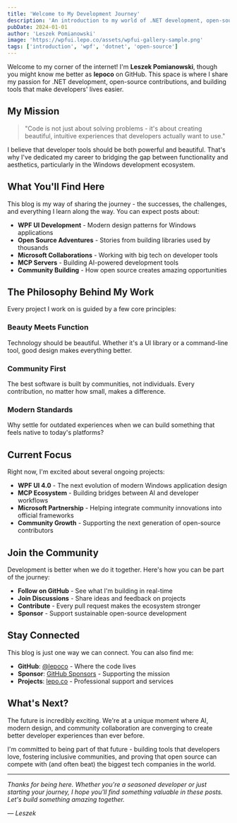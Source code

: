 ```yaml
---
title: 'Welcome to My Development Journey'
description: 'An introduction to my world of .NET development, open-source contributions, and building tools that developers love to use.'
pubDate: 2024-01-01
author: 'Leszek Pomianowski'
image: 'https://wpfui.lepo.co/assets/wpfui-gallery-sample.png'
tags: ['introduction', 'wpf', 'dotnet', 'open-source']
---
```


Welcome to my corner of the internet! I'm **Leszek Pomianowski**, though you might know me better as **lepoco** on GitHub. This space is where I share my passion for .NET development, open-source contributions, and building tools that make developers' lives easier.

## My Mission

> "Code is not just about solving problems - it's about creating beautiful, intuitive experiences that developers actually want to use."

I believe that developer tools should be both powerful and beautiful. That's why I've dedicated my career to bridging the gap between functionality and aesthetics, particularly in the Windows development ecosystem.

## What You'll Find Here

This blog is my way of sharing the journey - the successes, the challenges, and everything I learn along the way. You can expect posts about:

- **WPF UI Development** - Modern design patterns for Windows applications
- **Open Source Adventures** - Stories from building libraries used by thousands
- **Microsoft Collaborations** - Working with big tech on developer tools
- **MCP Servers** - Building AI-powered development tools
- **Community Building** - How open source creates amazing opportunities

## The Philosophy Behind My Work

Every project I work on is guided by a few core principles:

### Beauty Meets Function
Technology should be beautiful. Whether it's a UI library or a command-line tool, good design makes everything better.

### Community First
The best software is built by communities, not individuals. Every contribution, no matter how small, makes a difference.

### Modern Standards
Why settle for outdated experiences when we can build something that feels native to today's platforms?

## Current Focus

Right now, I'm excited about several ongoing projects:

- **WPF UI 4.0** - The next evolution of modern Windows application design
- **MCP Ecosystem** - Building bridges between AI and developer workflows  
- **Microsoft Partnership** - Helping integrate community innovations into official frameworks
- **Community Growth** - Supporting the next generation of open-source contributors

## Join the Community

Development is better when we do it together. Here's how you can be part of the journey:

- **Follow on GitHub** - See what I'm building in real-time
- **Join Discussions** - Share ideas and feedback on projects
- **Contribute** - Every pull request makes the ecosystem stronger
- **Sponsor** - Support sustainable open-source development

## Stay Connected

This blog is just one way we can connect. You can also find me:

- **GitHub**: [@lepoco](https://github.com/lepoco) - Where the code lives
- **Sponsor**: [GitHub Sponsors](https://github.com/sponsors/pomianowski) - Supporting the mission
- **Projects**: [lepo.co](https://lepo.co) - Professional support and services

## What's Next?

The future is incredibly exciting. We're at a unique moment where AI, modern design, and community collaboration are converging to create better developer experiences than ever before.

I'm committed to being part of that future - building tools that developers love, fostering inclusive communities, and proving that open source can compete with (and often beat) the biggest tech companies in the world.

---

*Thanks for being here. Whether you're a seasoned developer or just starting your journey, I hope you'll find something valuable in these posts. Let's build something amazing together.*

*— Leszek*